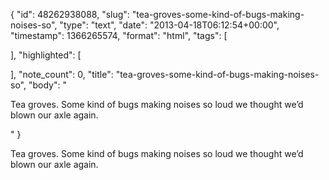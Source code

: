 {
  "id": 48262938088,
  "slug": "tea-groves-some-kind-of-bugs-making-noises-so",
  "type": "text",
  "date": "2013-04-18T06:12:54+00:00",
  "timestamp": 1366265574,
  "format": "html",
  "tags": [

  ],
  "highlighted": [

  ],
  "note_count": 0,
  "title": "tea-groves-some-kind-of-bugs-making-noises-so",
  "body": "<p>Tea groves. Some kind of bugs making noises so loud we thought we&rsquo;d blown our axle again.</p>"
}

<p>Tea groves. Some kind of bugs making noises so loud we thought we&rsquo;d blown our axle again.</p>